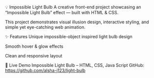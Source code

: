﻿💡 Impossible Light Bulb
A creative front-end project showcasing an “Impossible Light Bulb” effect — built with HTML & CSS.

This project demonstrates visual illusion design, interactive styling, and simple yet eye-catching web animation.

✨ Features
Unique impossible-object inspired light bulb design

Smooth hover & glow effects

Clean and responsive layout

🚀 Live Demo
Impossible Light Bulb – HTML, CSS, Java Script
GitHub: https://github.com/alsha-j123/light-bulb


